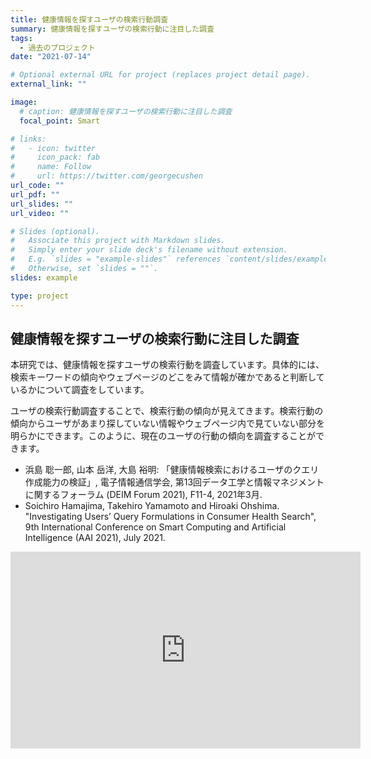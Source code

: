 ```yaml
---
title: 健康情報を探すユーザの検索行動調査
summary: 健康情報を探すユーザの検索行動に注目した調査
tags:
  - 過去のプロジェクト
date: "2021-07-14"

# Optional external URL for project (replaces project detail page).
external_link: ""

image:
  # caption: 健康情報を探すユーザの検索行動に注目した調査
  focal_point: Smart

# links:
#   - icon: twitter
#     icon_pack: fab
#     name: Follow
#     url: https://twitter.com/georgecushen
url_code: ""
url_pdf: ""
url_slides: ""
url_video: ""

# Slides (optional).
#   Associate this project with Markdown slides.
#   Simply enter your slide deck's filename without extension.
#   E.g. `slides = "example-slides"` references `content/slides/example-slides.md`.
#   Otherwise, set `slides = ""`.
slides: example

type: project
---
```

## 健康情報を探すユーザの検索行動に注目した調査

本研究では、健康情報を探すユーザの検索行動を調査しています。具体的には、検索キーワードの傾向やウェブページのどこをみて情報が確かであると判断しているかについて調査をしています。

ユーザの検索行動調査することで、検索行動の傾向が見えてきます。検索行動の傾向からユーザがあまり探していない情報やウェブページ内で見ていない部分を明らかにできます。このように、現在のユーザの行動の傾向を調査することができます。

+ 浜島 聡一郎, 山本 岳洋, 大島 裕明: 「健康情報検索におけるユーザのクエリ作成能力の検証」, 電子情報通信学会, 第13回データ工学と情報マネジメントに関するフォーラム (DEIM Forum 2021), F11-4, 2021年3月.
+ Soichiro Hamajima, Takehiro Yamamoto and Hiroaki Ohshima. "Investigating Users’ Query Formulations in Consumer Health Search", 9th International Conference on Smart Computing and Artificial Intelligence (AAI 2021), July 2021.

<iframe width="560" height="315" src="https://www.youtube.com/embed/OAEsdA8YYlI" title="YouTube video player" frameborder="0" allow="accelerometer; autoplay; clipboard-write; encrypted-media; gyroscope; picture-in-picture" allowfullscreen></iframe>